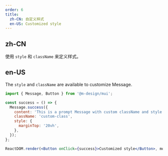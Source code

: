 ```yaml
---
order: 6
title:
  zh-CN: 自定义样式
  en-US: Customized style
---
```


## zh-CN

使用 `style` 和 `className` 来定义样式。

## en-US

The `style` and `className` are available to customize Message.

```jsx
import { Message, Button } from '@m-design/mui';

const success = () => {
  Message.success({
    content: 'This is a prompt Message with custom className and style',
    className: 'custom-class',
    style: {
      marginTop: '20vh',
    },
  });
};

ReactDOM.render(<Button onClick={success}>Customized style</Button>, mountNode);
```
